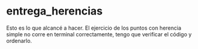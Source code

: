 # entrega_herencias

Esto es lo que alcancé a hacer. El ejercicio de los puntos con herencia simple no corre en terminal correctamente, tengo que verificar el código y ordenarlo.
